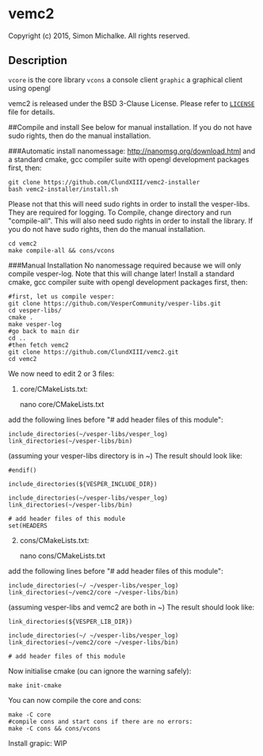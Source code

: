 
# vemc2

Copyright (c) 2015, Simon Michalke.
All rights reserved.

## Description

`vcore` is the core library
`vcons` a console client
`graphic` a graphical client using opengl

vemc2 is released under the BSD 3-Clause License.
Please refer to [`LICENSE`][license_link] file for details.

[license_link]:
https://github.com/ClundXIII/vemc2/blob/master/LICENSE

##Compile and install
See below for manual installation. If you do not have sudo rights, then do the manual installation.

###Automatic
install nanomessage: http://nanomsg.org/download.html
and a standard cmake, gcc compiler suite with opengl development packages first, then:

    git clone https://github.com/ClundXIII/vemc2-installer
    bash vemc2-installer/install.sh

Please not that this will need sudo rights in order to install the vesper-libs. They are required for logging.
To Compile, change directory and run "compile-all". This will also need sudo rights in order to install the library. If you do not have sudo rights, then do the manual installation.

    cd vemc2
    make compile-all && cons/vcons

###Manual Installation
No nanomessage required because we will only compile vesper-log. Note that this will change later!
Install a standard cmake, gcc compiler suite with opengl development packages first, then:

    #first, let us compile vesper:
    git clone https://github.com/VesperCommunity/vesper-libs.git
    cd vesper-libs/
    cmake .
    make vesper-log
    #go back to main dir
    cd ..
    #then fetch vemc2
    git clone https://github.com/ClundXIII/vemc2.git
    cd vemc2

We now need to edit 2 or 3 files:
1) core/CMakeLists.txt:

    nano core/CMakeLists.txt

add the following lines before "# add header files of this module":
    
    include_directories(~/vesper-libs/vesper_log)
    link_directories(~/vesper-libs/bin)

(assuming your vesper-libs directory is in ~) The result should look like:

    #endif()

    include_directories(${VESPER_INCLUDE_DIR})

    include_directories(~/vesper-libs/vesper_log)
    link_directories(~/vesper-libs/bin)

    # add header files of this module
    set(HEADERS

2) cons/CMakeLists.txt:

    nano cons/CMakeLists.txt

add the following lines before "# add header files of this module":
    
    include_directories(~/ ~/vesper-libs/vesper_log)
    link_directories(~/vemc2/core ~/vesper-libs/bin)
    
(assuming vesper-libs and vemc2 are both in ~) The result should look like:

    link_directories(${VESPER_LIB_DIR})

    include_directories(~/ ~/vesper-libs/vesper_log)
    link_directories(~/vemc2/core ~/vesper-libs/bin)

    # add header files of this module

Now initialise cmake (ou can ignore the warning safely):

    make init-cmake

You can now compile the core and cons:

    make -C core
    #compile cons and start cons if there are no errors:
    make -C cons && cons/vcons

Install grapic: WIP
